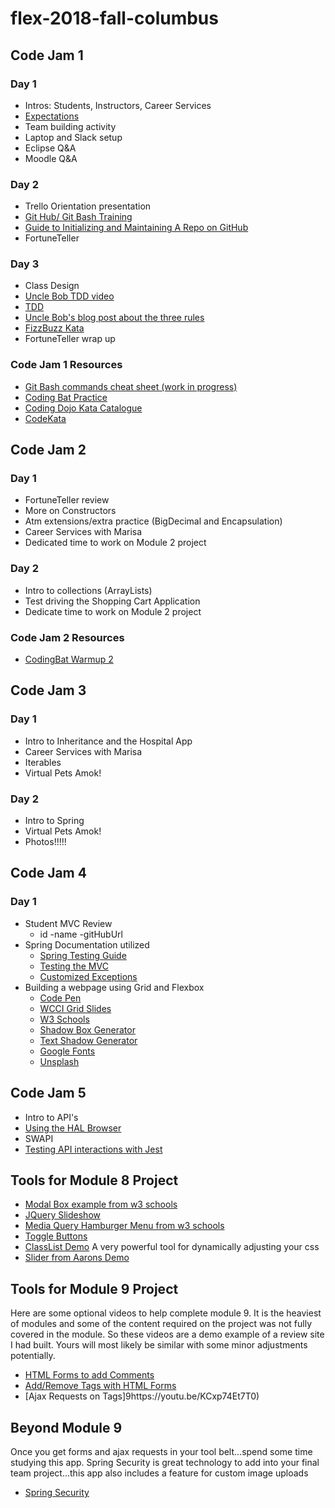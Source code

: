 # flex-2018-fall-columbus

## Code Jam 1

### Day 1
- Intros: Students, Instructors, Career Services
- [Expectations](expectations.md)
- Team building activity
- Laptop and Slack setup
- Eclipse Q&A
- Moodle Q&A


### Day 2
- Trello Orientation presentation
- [Git Hub/ Git Bash Training](https://github.com/jlord/git-it-electron)
- [Guide to Initializing and Maintaining A Repo on GitHub](https://wecancodeit.github.io/java-resources/git/managing-your-repo/)
- FortuneTeller

### Day 3
- Class Design
- [Uncle Bob TDD video](https://cleancoders.com/episode/clean-code-episode-1/show)
- [TDD](https://wecancodeit.github.io/java-slides/testing/tdd-intro/#/)
- [Uncle Bob's blog post about the three rules](http://butunclebob.com/ArticleS.UncleBob.TheThreeRulesOfTdd)
- [FizzBuzz Kata](https://wecancodeit.github.io/java-exercises/fundamentals-practice-problems/fizz-buzz/)
- FortuneTeller wrap up

### Code Jam 1 Resources
- [Git Bash commands cheat sheet (work in progress)](https://wecancodeit.github.io/java-resources/bash/)
- [Coding Bat Practice](http://codingbat.com/java/Warmup-1)
- [Coding Dojo Kata Catalogue](http://codingdojo.org/KataCatalogue/)
- [CodeKata](http://codekata.com/)


## Code Jam 2

### Day 1
- FortuneTeller review
- More on Constructors
- Atm extensions/extra practice (BigDecimal and Encapsulation)
- Career Services with Marisa
- Dedicated time to work on Module 2 project

### Day 2
- Intro to collections (ArrayLists)
- Test driving the Shopping Cart Application
- Dedicate time to work on Module 2 project

### Code Jam 2 Resources
- [CodingBat Warmup 2](http://codingbat.com/java/Warmup-2)

## Code Jam 3

### Day 1
- Intro to Inheritance and the Hospital App
- Career Services with Marisa
- Iterables
- Virtual Pets Amok!

### Day 2
- Intro to Spring
- Virtual Pets Amok!
- Photos!!!!!


## Code Jam 4

### Day 1
- Student MVC Review
  - id
  -name
  -gitHubUrl
- Spring Documentation utilized
  - [Spring Testing Guide](https://spring.io/guides/gs/testing-web/)
  - [Testing the MVC](https://www.petrikainulainen.net/programming/spring-framework/unit-testing-of-spring-mvc-controllers-normal-controllers/)
  - [Customized Exceptions](https://www.baeldung.com/spring-response-status-exception)
- Building a webpage using Grid and Flexbox
  - [Code Pen](https://codepen.io/)
  - [WCCI Grid Slides](https://wecancodeit.github.io/java-slides/frontend/css-grid/#/)
  - [W3 Schools](https://www.w3schools.com/)
  - [Shadow Box Generator](https://www.cssmatic.com/box-shadow)
  - [Text Shadow Generator](https://css3gen.com/text-shadow/)
  - [Google Fonts](https://fonts.google.com/)
  - [Unsplash](https://unsplash.com/)

## Code Jam 5

- Intro to API's
- [Using the HAL Browser](https://www.baeldung.com/spring-rest-hal)
- SWAPI
- [Testing API interactions with Jest](jest.md)


## Tools for Module 8 Project
- [Modal Box example from w3 schools](https://codepen.io/akostrick/pen/dKBQrO)
- [JQuery Slideshow](https://codepen.io/akostrick/pen/RJzEbL)
- [Media Query Hamburger Menu from w3 schools](https://codepen.io/akostrick/pen/vrqvGW)
- [Toggle Buttons](https://codepen.io/akostrick/pen/ERBGwN)
- [ClassList Demo](https://codepen.io/akostrick/pen/dKxoJw) A very powerful tool for dynamically adjusting your css 
- [Slider from Aarons Demo](https://codepen.io/akostrick/pen/qKeGdV)


## Tools for Module 9 Project
Here are some optional videos to help complete module 9. It is the heaviest of modules and some of the content required on the project was not fully covered in the module. So these videos are a demo example of a review site I had built. Yours will most likely be similar with some minor adjustments potentially.
- [HTML Forms to add Comments](https://youtu.be/zHUIy6QNn4Q)
- [Add/Remove Tags with HTML Forms](https://youtu.be/X_OAUhbqauk)
- [Ajax Requests on Tags]9https://youtu.be/KCxp74Et7T0)

## Beyond Module 9 
Once you get forms and ajax requests in your tool belt...spend some time studying this app. Spring Security is great technology to add into your final team project...this app also includes a feature for custom image uploads
- [Spring Security](https://github.com/AlanKostrick/spring-security-with-uploader) 



